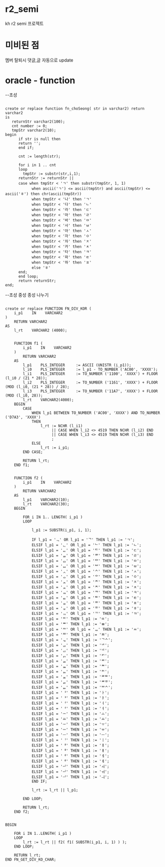 # r2_semi
kh r2 semi 프로젝트


# 미비된 점
멤버 탈퇴시 댓글,글 자동으로 update

# oracle - function

--초성
<pre><code>
create or replace function fn_choSeong( str in varchar2) return varchar2 
is 
   returnStr varchar2(100);  
   cnt number := 0;  
   tmpStr varchar2(10); 
begin  
      if str is null then 
      return ''; 
      end if;  

      cnt := length(str);  

      for i in 1 .. cnt 
      loop 
        tmpStr := substr(str,i,1);        
      returnStr := returnStr || 
      case when tmpStr < 'ㄱ' then substr(tmpStr, 1, 1) 
            when ascii('ㄱ') <= ascii(tmpStr) and ascii(tmpStr) <= ascii('ㅎ') then chr(ascii(tmpStr)) 
            when tmpStr < '나' then 'ㄱ' 
            when tmpStr < '다' then 'ㄴ' 
            when tmpStr < '라' then 'ㄷ' 
            when tmpStr < '마' then 'ㄹ' 
            when tmpStr < '바' then 'ㅁ' 
            when tmpStr < '사' then 'ㅂ' 
            when tmpStr < '아' then 'ㅅ' 
            when tmpStr < '자' then 'ㅇ' 
            when tmpStr < '차' then 'ㅈ' 
            when tmpStr < '카' then 'ㅊ' 
            when tmpStr < '타' then 'ㅋ' 
            when tmpStr < '파' then 'ㅌ' 
            when tmpStr < '하' then 'ㅍ' 
            else 'ㅎ' 
      end;  
      end loop; 
      return returnStr; 
end; 
</code></pre>


--초성 중성 종성 나누기


<pre><code>
create or replace FUNCTION FN_DIV_KOR (
    i_p1    IN    VARCHAR2
)
    RETURN VARCHAR2
AS
    l_rt    VARCHAR2 (4000);


    FUNCTION f1 (
        i_p1    IN    VARCHAR2
    )
        RETURN VARCHAR2
    AS
        l_p1    PLS_INTEGER     := ASCII (UNISTR (i_p1));
        l_i0    PLS_INTEGER     := l_p1 - TO_NUMBER ('AC00', 'XXXX');
        l_i1    PLS_INTEGER     := TO_NUMBER ('1100', 'XXXX') + FLOOR (l_i0 / (21 * 28));
        l_i2    PLS_INTEGER     := TO_NUMBER ('1161', 'XXXX') + FLOOR (MOD (l_i0, (21 * 28)) / 28);
        l_i3    PLS_INTEGER     := TO_NUMBER ('11A7', 'XXXX') + FLOOR (MOD (l_i0, 28));
        l_rt    VARCHAR2(4000);
    BEGIN
        CASE
            WHEN l_p1 BETWEEN TO_NUMBER ('AC00', 'XXXX') AND TO_NUMBER ('D7A3', 'XXXX')
            THEN
                l_rt := NCHR (l_i1)
                     || CASE WHEN l_i2 <> 4519 THEN NCHR (l_i2) END
                     || CASE WHEN l_i3 <> 4519 THEN NCHR (l_i3) END
                     ;
            ELSE
                l_rt := i_p1;
        END CASE;

        RETURN l_rt;
    END f1;


    FUNCTION f2 (
        i_p1    IN    VARCHAR2
    )
        RETURN VARCHAR2
    AS
        l_p1    VARCHAR2(10);
        l_rt    VARCHAR2(30);
    BEGIN

        FOR i IN 1.. LENGTH( i_p1 )
        LOOP

            l_p1 := SUBSTR(i_p1, i, 1);

            IF l_p1 = 'ᆨ' OR l_p1 = 'ᄀ' THEN l_p1 := 'ㄱ';
            ELSIF l_p1 = 'ᆫ' OR l_p1 = 'ᄂ' THEN l_p1 := 'ㄴ';
            ELSIF l_p1 = 'ᆮ' OR l_p1 = 'ᄃ' THEN l_p1 := 'ㄷ';
            ELSIF l_p1 = 'ᆯ' OR l_p1 = 'ᄅ' THEN l_p1 := 'ㄹ';
            ELSIF l_p1 = 'ᆷ' OR l_p1 = 'ᄆ' THEN l_p1 := 'ㅁ';
            ELSIF l_p1 = 'ᆸ' OR l_p1 = 'ᄇ' THEN l_p1 := 'ㅂ';
            ELSIF l_p1 = 'ᆺ' OR l_p1 = 'ᄉ' THEN l_p1 := 'ㅅ';
            ELSIF l_p1 = 'ᆼ' OR l_p1 = 'ᄋ' THEN l_p1 := 'ㅇ';
            ELSIF l_p1 = 'ᆽ' OR l_p1 = 'ᄌ' THEN l_p1 := 'ㅈ';
            ELSIF l_p1 = 'ᆾ' OR l_p1 = 'ᄎ' THEN l_p1 := 'ㅊ';
            ELSIF l_p1 = 'ᆿ' OR l_p1 = 'ᄏ' THEN l_p1 := 'ㅋ';
            ELSIF l_p1 = 'ᇀ' OR l_p1 = 'ᄐ' THEN l_p1 := 'ㅌ';
            ELSIF l_p1 = 'ᇁ' OR l_p1 = 'ᄑ' THEN l_p1 := 'ㅍ';
            ELSIF l_p1 = 'ᇂ' OR l_p1 = 'ᄒ' THEN l_p1 := 'ㅎ';
            ELSIF l_p1 = 'ᆩ' OR l_p1 = 'ᄁ' THEN l_p1 := 'ㄲ';
            ELSIF l_p1 = 'ᄄ' THEN l_p1 := 'ㄸ';
            ELSIF l_p1 = 'ᄈ' THEN l_p1 := 'ㅃ';
            ELSIF l_p1 = 'ᄊ' OR l_p1 = 'ᆻ' THEN l_p1 := 'ㅆ';
            ELSIF l_p1 = 'ᄍ' THEN l_p1 := 'ㅉ';
            ELSIF l_p1 = 'ᆪ' THEN l_p1 := 'ᄀᄉ';
            ELSIF l_p1 = 'ᆬ' THEN l_p1 := 'ᄂᄌ';
            ELSIF l_p1 = 'ᆭ' THEN l_p1 := 'ᄂᄒ';
            ELSIF l_p1 = 'ᆰ' THEN l_p1 := 'ᄅᄀ';
            ELSIF l_p1 = 'ᆱ' THEN l_p1 := 'ᄅᄆ';
            ELSIF l_p1 = 'ᆲ' THEN l_p1 := 'ᄅᄇ';
            ELSIF l_p1 = 'ᆳ' THEN l_p1 := 'ᄅᄉ';
            ELSIF l_p1 = 'ᆴ' THEN l_p1 := 'ᄅᄐ';
            ELSIF l_p1 = 'ᆶ' THEN l_p1 := 'ᄅᄒ';
            ELSIF l_p1 = 'ᆹ' THEN l_p1 := 'ᄇᄉ';
            ELSIF l_p1 = 'ᅡ' THEN l_p1 := 'ㅏ';
            ELSIF l_p1 = 'ᅣ' THEN l_p1 := 'ㅑ';
            ELSIF l_p1 = 'ᅥ' THEN l_p1 := 'ㅓ';
            ELSIF l_p1 = 'ᅧ' THEN l_p1 := 'ㅕ';
            ELSIF l_p1 = 'ᅩ' THEN l_p1 := 'ㅗ';
            ELSIF l_p1 = 'ㅛ' THEN l_p1 := 'ㅛ';
            ELSIF l_p1 = 'ᅮ' THEN l_p1 := 'ㅜ';
            ELSIF l_p1 = 'ᅲ' THEN l_p1 := 'ㅠ';
            ELSIF l_p1 = 'ᅳ' THEN l_p1 := 'ㅡ';
            ELSIF l_p1 = 'ᅵ' THEN l_p1 := 'ㅣ';
            ELSIF l_p1 = 'ᅢ' THEN l_p1 := 'ㅐ';
            ELSIF l_p1 = 'ᅤ' THEN l_p1 := 'ㅒ';
            ELSIF l_p1 = 'ᅦ' THEN l_p1 := 'ㅔ';
            ELSIF l_p1 = 'ᅨ' THEN l_p1 := 'ㅖ';
            ELSIF l_p1 = 'ᅬ' THEN l_p1 := 'ㅚ';
            ELSIF l_p1 = 'ᅱ' THEN l_p1 := 'ㅟ';
            ELSIF l_p1 = 'ᅴ' THEN l_p1 := 'ㅢ';
            END IF;

            l_rt := l_rt || l_p1;

        END LOOP;

        RETURN l_rt;
    END f2;


BEGIN

    FOR i IN 1..LENGTH( i_p1 )
    LOOP
        l_rt := l_rt || f2( f1( SUBSTR(i_p1, i, 1) ) );
    END LOOP;

    RETURN l_rt;
END FN_GET_DIV_KO_CHAR;
</code></pre>

